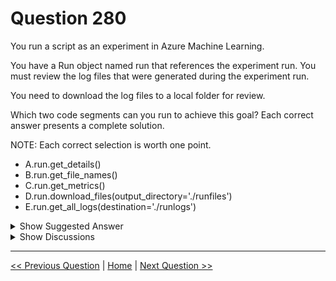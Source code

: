 # Question 280

You run a script as an experiment in Azure Machine Learning.

You have a Run object named run that references the experiment run. You must review the log files that were generated during the experiment run.

You need to download the log files to a local folder for review.

Which two code segments can you run to achieve this goal? Each correct answer presents a complete solution.

NOTE: Each correct selection is worth one point.

- A.run.get_details()
- B.run.get_file_names()
- C.run.get_metrics()
- D.run.download_files(output_directory='./runfiles')
- E.run.get_all_logs(destination='./runlogs')

<details>
  <summary>Show Suggested Answer</summary>

<strong>DE</strong><br>

</details>

<details>
  <summary>Show Discussions</summary>

<blockquote><p><strong>Oliverto</strong> <code>(Thu 07 Jul 2022 13:20)</code> - <em>Upvotes: 9</em></p><p>D &amp; E
&quot;You need to download the log files to a local folder for review.&quot;  
Only D&amp;E downloads data.</p></blockquote>
<blockquote><p><strong>zehraoneexam</strong> <code>(Mon 19 Sep 2022 07:40)</code> - <em>Upvotes: 1</em></p><p>No, you re downloading with the E.</p></blockquote>
<blockquote><p><strong>evangelist</strong> <code>(Sun 08 Dec 2024 07:40)</code> - <em>Upvotes: 2</em></p><p># Assuming &#x27;run&#x27; is your Run object

# Download all files associated with the run to a local directory

run.download_files(output_directory=&#x27;./runfiles&#x27;)

# Download all logs associated with the run to a local directory

run.get_all_logs(destination=&#x27;./runlogs&#x27;)</p></blockquote>

<blockquote><p><strong>deyoz</strong> <code>(Sat 03 Aug 2024 05:14)</code> - <em>Upvotes: 1</em></p><p>get details also gives current log files, so why it is incorrect?

https://learn.microsoft.com/en-us/python/api/azureml-core/azureml.core.run(class)?view=azure-ml-py</p></blockquote>

<blockquote><p><strong>phdykd</strong> <code>(Tue 22 Aug 2023 02:11)</code> - <em>Upvotes: 2</em></p><p>D. run.download_files(output_directory=&#x27;./runfiles&#x27;)
E. run.get_all_logs(destination=&#x27;./runlogs&#x27;)

Explanation:

Option D (run.download_files(output_directory=&#x27;./runfiles&#x27;)) downloads all the files generated during the experiment run to a local folder named &quot;runfiles&quot; in the current working directory. This includes the log files and any other files generated during the experiment.

Option E (run.get_all_logs(destination=&#x27;./runlogs&#x27;)) downloads all the logs generated during the experiment run to a local folder named &quot;runlogs&quot; in the current working directory. This includes any stdout and stderr output generated during the experiment run.

Option A (run.get_details()) returns the details of the experiment run, such as the start time, end time, and run ID, but it does not download any files.

Option B (run.get_file_names()) returns the names of all the files generated during the experiment run, but it does not download any files.

Option C (run.get_metrics()) returns any metrics collected during the experiment run, but it does not download any files.</p></blockquote>

<blockquote><p><strong>PremPatrick</strong> <code>(Mon 15 May 2023 01:59)</code> - <em>Upvotes: 1</em></p><p>For Downloads D,E</p></blockquote>
<blockquote><p><strong>ning</strong> <code>(Thu 08 Dec 2022 12:08)</code> - <em>Upvotes: 1</em></p><p>A is not correct, get_details_with_log will download the log file content, otherwise, just show log file name</p></blockquote>
<blockquote><p><strong>WeiD</strong> <code>(Tue 15 Nov 2022 15:25)</code> - <em>Upvotes: 2</em></p><p>D &amp; E
download_files	
Download files from a given storage prefix (folder name) or the entire container if prefix is unspecified.
get_all_logs	
Download all logs for the run to a directory.</p></blockquote>
<blockquote><p><strong>pancman</strong> <code>(Tue 11 Oct 2022 18:54)</code> - <em>Upvotes: 2</em></p><p>D and E
Reference: https://docs.microsoft.com/en-us/python/api/azureml-core/azureml.core.run(class)?view=azure-ml-py#azureml-core-run-get-all-logs</p></blockquote>
<blockquote><p><strong>Thornehead</strong> <code>(Thu 29 Sep 2022 01:34)</code> - <em>Upvotes: 1</em></p><p>It is absolutely D and E.

https://docs.microsoft.com/en-us/python/api/azureml-core/azureml.core.run(class)?view=azure-ml-py#azureml-core-run-get-all-logs</p></blockquote>

<blockquote><p><strong>kkkk_jjjj</strong> <code>(Sun 18 Sep 2022 08:46)</code> - <em>Upvotes: 4</em></p><p>on exam 18/03/2022</p></blockquote>
<blockquote><p><strong>ranjsi01</strong> <code>(Tue 19 Jul 2022 15:23)</code> - <em>Upvotes: 2</em></p><p>download log files to local folder.</p></blockquote>

</details>

---

[<< Previous Question](question_279.md) | [Home](../index.md) | [Next Question >>](question_281.md)
